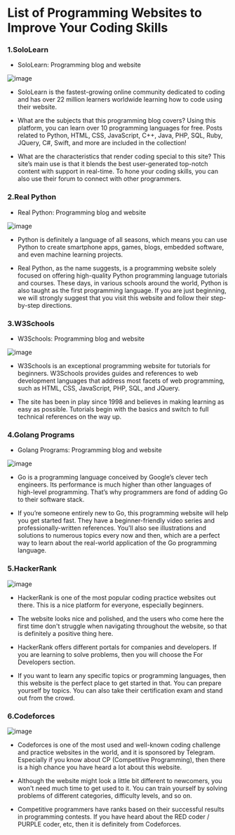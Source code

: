 # List of Programming Websites to Improve Your Coding Skills

### 1.SoloLearn
- SoloLearn: Programming blog and website

![image](https://user-images.githubusercontent.com/76565131/193312489-bf971dcd-ffb3-4083-9c87-ad79156689c7.png)

- SoloLearn is the fastest-growing online community dedicated to coding and has over 22 million learners worldwide learning how to code using their website.

- What are the subjects that this programming blog covers? Using this platform, you can learn over 10 programming languages for free. Posts related to Python, HTML, CSS, JavaScript, C++, Java, PHP, SQL, Ruby, JQuery, C#, Swift, and more are included in the collection!

- What are the characteristics that render coding special to this site? This site’s main use is that it blends the best user-generated top-notch content with support in real-time. To hone your coding skills, you can also use their forum to connect with other programmers.

### 2.Real Python
- Real Python: Programming blog and website

![image](https://user-images.githubusercontent.com/76565131/193312754-d729c6fa-b1df-49ea-8456-e56f9104adc1.png)

- Python is definitely a language of all seasons, which means you can use Python to create smartphone apps, games, blogs, embedded software, and even machine learning projects.

- Real Python, as the name suggests, is a programming website solely focused on offering high-quality Python programming language tutorials and courses. These days, in various schools around the world, Python is also taught as the first programming language. If you are just beginning, we will strongly suggest that you visit this website and follow their step-by-step directions.

### 3.W3Schools
- W3Schools: Programming blog and website

![image](https://user-images.githubusercontent.com/76565131/193313556-f68b7cdb-20ef-4d73-bbaa-5573c90e4f62.png)

- W3Schools is an exceptional programming website for tutorials for beginners. W3Schools provides guides and references to web development languages that address most facets of web programming, such as HTML, CSS, JavaScript, PHP, SQL, and JQuery.

- The site has been in play since 1998 and believes in making learning as easy as possible. Tutorials begin with the basics and switch to full technical references on the way up.

### 4.Golang Programs
- Golang Programs: Programming blog and website

![image](https://user-images.githubusercontent.com/76565131/193313758-1f04866c-b84c-4f9d-94fd-6ad15adfefe3.png)

- Go is a programming language conceived by Google’s clever tech engineers. Its performance is much higher than other languages of high-level programming. That’s why programmers are fond of adding Go to their software stack.

- If you’re someone entirely new to Go, this programming website will help you get started fast. They have a beginner-friendly video series and professionally-written references. You’ll also see illustrations and solutions to numerous topics every now and then, which are a perfect way to learn about the real-world application of the Go programming language.

### 5.HackerRank

![image](https://user-images.githubusercontent.com/76565131/193314432-3e73c8d3-0399-4576-a985-876c7f1ba2c5.png)

- HackerRank is one of the most popular coding practice websites out there. This is a nice platform for everyone, especially beginners.

- The website looks nice and polished, and the users who come here the first time don't struggle when navigating throughout the website, so that is definitely a positive thing here.

- HackerRank offers different portals for companies and developers. If you are learning to solve problems, then you will choose the For Developers section.

- If you want to learn any specific topics or programming languages, then this website is the perfect place to get started in that. You can prepare yourself by topics. You can also take their certification exam and stand out from the crowd.

### 6.Codeforces

![image](https://user-images.githubusercontent.com/76565131/193315051-1c86fb4d-9365-499c-bb95-0f6013829034.png)

- Codeforces is one of the most used and well-known coding challenge and practice websites in the world, and it is sponsored by Telegram. Especially if you know about CP (Competitive Programming), then there is a high chance you have heard a lot about this website.

- Although the website might look a little bit different to newcomers, you won't need much time to get used to it. You can train yourself by solving problems of different categories, difficulty levels, and so on.

- Competitive programmers have ranks based on their successful results in programming contests. If you have heard about the RED coder / PURPLE coder, etc, then it is definitely from Codeforces.
